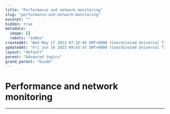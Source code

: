 ```yaml
---
title: "Performance and network monitoring"
slug: "performance-and-network-monitoring"
excerpt: ""
hidden: true
metadata: 
  image: []
  robots: "index"
createdAt: "Wed May 17 2023 07:32:05 GMT+0000 (Coordinated Universal Time)"
updatedAt: "Fri Jun 16 2023 09:43:47 GMT+0000 (Coordinated Universal Time)"
layout: "default"
parent: "Advanced topics"
grand_parent: "Guide"
---
```

# Performance and network monitoring 
*** 
